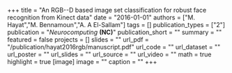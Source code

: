 +++
title = "An RGB--D based image set classification for robust face recognition from Kinect data"
date = "2016-01-01"
authors = ["M. Hayat","M. Bennamoun","A. A El-Sallam"]
tags = []
publication_types = ["2"]
publication = "_Neurocomputing_ **(NC)**"
publication_short = ""
summary = ""
featured = false
projects = []
slides = ""
url_pdf = "/publication/hayat2016rgb/manuscript.pdf"
url_code = ""
url_dataset = ""
url_poster = ""
url_slides = ""
url_source = ""
url_video = ""
math = true
highlight = true
[image]
image = ""
caption = ""
+++

